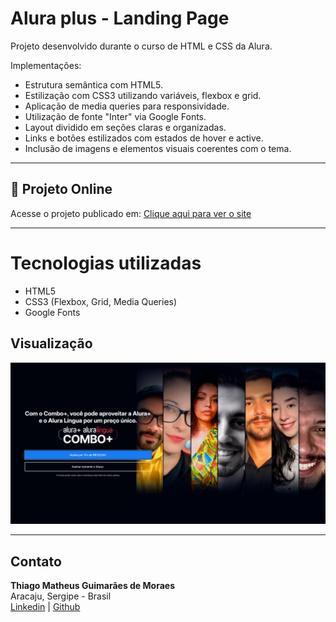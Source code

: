 # Alura plus - Landing Page 

Projeto desenvolvido durante o curso de HTML e CSS da Alura.

Implementações:

- Estrutura semântica com HTML5.
- Estilização com CSS3 utilizando variáveis, flexbox e grid.
- Aplicação de media queries para responsividade.
- Utilização de fonte "Inter" via Google Fonts.
- Layout dividido em seções claras e organizadas.
- Links e botões estilizados com estados de hover e active.
- Inclusão de imagens e elementos visuais coerentes com o tema.

---

## 🔗 Projeto Online

Acesse o projeto publicado em: [Clique aqui para ver o site](https://alura-plus-clone-thiago161012s-projects.vercel.app/)

---

# Tecnologias utilizadas

- HTML5
- CSS3 (Flexbox, Grid, Media Queries)
- Google Fonts

## Visualização

![Preview do projeto](img/print-projeto-pronto.png)

---

## Contato
 
**Thiago Matheus Guimarães de Moraes**  
Aracaju, Sergipe - Brasil  
[Linkedin](https://www.linkedin.com/in/thiago-matheus-guimaraes-de-moraes-1b967836a) | [Github](https://github.com/Thiago161012)
